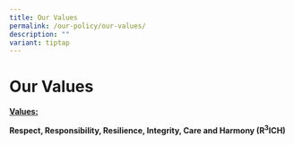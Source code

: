 ```yaml
---
title: Our Values
permalink: /our-policy/our-values/
description: ""
variant: tiptap
---
```

<h1><strong>Our Values</strong></h1>
<p><strong><u>Values:</u></strong>
</p>
<p><strong>Respect, Responsibility, Resilience, Integrity, Care and Harmony (R<sup>3</sup>ICH)</strong>
</p>
<p></p>